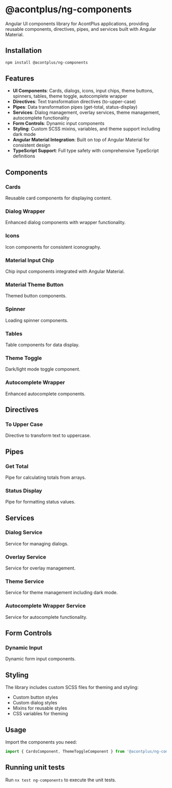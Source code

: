 # @acontplus/ng-components

Angular UI components library for AcontPlus applications, providing reusable components, directives, pipes, and services built with Angular Material.

## Installation

```bash
npm install @acontplus/ng-components
```

## Features

- **UI Components**: Cards, dialogs, icons, input chips, theme buttons, spinners, tables, theme toggle, autocomplete wrapper
- **Directives**: Text transformation directives (to-upper-case)
- **Pipes**: Data transformation pipes (get-total, status-display)
- **Services**: Dialog management, overlay services, theme management, autocomplete functionality
- **Form Controls**: Dynamic input components
- **Styling**: Custom SCSS mixins, variables, and theme support including dark mode
- **Angular Material Integration**: Built on top of Angular Material for consistent design
- **TypeScript Support**: Full type safety with comprehensive TypeScript definitions

## Components

### Cards

Reusable card components for displaying content.

### Dialog Wrapper

Enhanced dialog components with wrapper functionality.

### Icons

Icon components for consistent iconography.

### Material Input Chip

Chip input components integrated with Angular Material.

### Material Theme Button

Themed button components.

### Spinner

Loading spinner components.

### Tables

Table components for data display.

### Theme Toggle

Dark/light mode toggle component.

### Autocomplete Wrapper

Enhanced autocomplete components.

## Directives

### To Upper Case

Directive to transform text to uppercase.

## Pipes

### Get Total

Pipe for calculating totals from arrays.

### Status Display

Pipe for formatting status values.

## Services

### Dialog Service

Service for managing dialogs.

### Overlay Service

Service for overlay management.

### Theme Service

Service for theme management including dark mode.

### Autocomplete Wrapper Service

Service for autocomplete functionality.

## Form Controls

### Dynamic Input

Dynamic form input components.

## Styling

The library includes custom SCSS files for theming and styling:

- Custom button styles
- Custom dialog styles
- Mixins for reusable styles
- CSS variables for theming

## Usage

Import the components you need:

```typescript
import { CardsComponent, ThemeToggleComponent } from '@acontplus/ng-components';
```

## Running unit tests

Run `nx test ng-components` to execute the unit tests.
